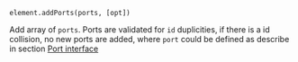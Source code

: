 <pre class="docs-method-signature"><code>element.addPorts(ports, [opt])</code></pre>

Add array of `ports`. Ports are validated for `id` duplicities, if there is a id collision, no new ports are added, where `port` could be defined as describe in section [Port interface](#dia.Element.ports.interface)



